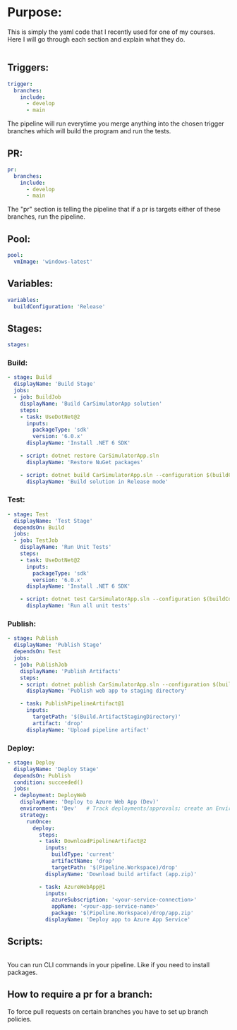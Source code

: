 # Purpose:

This is simply the yaml code that I recently used for one of my courses. Here I will go through each section and explain what they do.

```yaml

```

## Triggers:

```yaml
trigger:
  branches:
    include:
      - develop
      - main
```

The pipeline will run everytime you merge anything into the chosen trigger branches which will build the program and run the tests.


## PR:

```yaml
pr:
  branches:
    include:
      - develop
      - main
```

The "pr" section is telling the pipeline that if a pr is targets either of these branches, run the pipeline. 

## Pool:

```yaml
pool:
  vmImage: 'windows-latest'
```

## Variables:

```yaml
variables:
  buildConfiguration: 'Release'
```

## Stages:

```yaml
stages:
```

### Build:

```yaml
- stage: Build
  displayName: 'Build Stage'
  jobs:
  - job: BuildJob
    displayName: 'Build CarSimulatorApp solution'
    steps:
    - task: UseDotNet@2
      inputs:
        packageType: 'sdk'
        version: '6.0.x'
      displayName: 'Install .NET 6 SDK'

    - script: dotnet restore CarSimulatorApp.sln
      displayName: 'Restore NuGet packages'

    - script: dotnet build CarSimulatorApp.sln --configuration $(buildConfiguration)
      displayName: 'Build solution in Release mode'
```

### Test:

```yaml
- stage: Test
  displayName: 'Test Stage'
  dependsOn: Build
  jobs:
  - job: TestJob
    displayName: 'Run Unit Tests'
    steps:
    - task: UseDotNet@2
      inputs:
        packageType: 'sdk'
        version: '6.0.x'
      displayName: 'Install .NET 6 SDK'

    - script: dotnet test CarSimulatorApp.sln --configuration $(buildConfiguration) --no-build --verbosity normal
      displayName: 'Run all unit tests'
```

### Publish:

```yaml
- stage: Publish
  displayName: 'Publish Stage'
  dependsOn: Test
  jobs:
  - job: PublishJob
    displayName: 'Publish Artifacts'
    steps:
    - script: dotnet publish CarSimulatorApp.sln --configuration $(buildConfiguration) --output $(Build.ArtifactStagingDirectory)
      displayName: 'Publish web app to staging directory'

    - task: PublishPipelineArtifact@1
      inputs:
        targetPath: '$(Build.ArtifactStagingDirectory)'
        artifact: 'drop'
      displayName: 'Upload pipeline artifact'
```

### Deploy:

```yaml
- stage: Deploy
  displayName: 'Deploy Stage'
  dependsOn: Publish
  condition: succeeded()
  jobs:
  - deployment: DeployWeb
    displayName: 'Deploy to Azure Web App (Dev)'
    environment: 'Dev'   # Track deployments/approvals; create an Environment named "Dev"
    strategy:
      runOnce:
        deploy:
          steps:
          - task: DownloadPipelineArtifact@2
            inputs:
              buildType: 'current'
              artifactName: 'drop'
              targetPath: '$(Pipeline.Workspace)/drop'
            displayName: 'Download build artifact (app.zip)'

          - task: AzureWebApp@1
            inputs:
              azureSubscription: '<your-service-connection>'
              appName: '<your-app-service-name>'
              package: '$(Pipeline.Workspace)/drop/app.zip'
            displayName: 'Deploy app to Azure App Service'
```

## Scripts:

```yaml


```

You can run CLI commands in your pipeline. Like if you need to install packages. 

## How to require a pr for a branch:

To force pull requests on certain branches you have to set up branch policies. 
